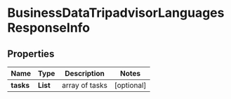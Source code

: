 # BusinessDataTripadvisorLanguagesResponseInfo


## Properties

| Name | Type | Description | Notes |
|------------ | ------------- | ------------- | -------------|
**tasks** | **List<BusinessDataTripadvisorLanguagesTaskInfo>** | array of tasks |[optional]|